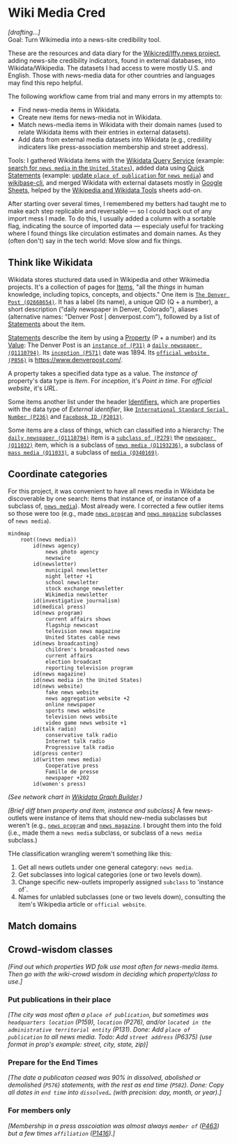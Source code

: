 # Wiki Media Cred
*[drafting…]*  
Goal: Turn Wikimedia into a news-site credibility tool.

These are the resources and data diary for the <a href="https://misinfocon.com/turning-wikimedia-into-a-news-site-credibility-tool-422dbf28fdec">Wikicred/Iffy.news project</a>, adding news-site credibility indicators, found in external databases, into Wikidata/Wikipedia. The datasets I had access to were mostly U.S. and English. Those with news-media data for other countries and languages may find this repo helpful.

The following workflow came from trial and many errors in my attempts to:
* Find news-media items in Wikidata.
* Create new items for news-media not in Wikidata.
* Match news-media items in Wikidata with their domain names (used to relate Wikidata items with their entries in external datasets).  
* Add data from external media datasets into Wikidata (e.g., crediility indicaters like press-association membership and street address).

Tools: I gathered Wikidata items with the [Wikidata Query Service](https://query.wikidata.org/) (example: [search for `news media` in the `United States`](https://w.wiki/6k32)), added data using [Quick Statements](https://quickstatements.toolforge.org/#/) (example: [update `place of publication` for `news media`](https://quickstatements.toolforge.org/#/batch/128928)) and [wikibase-cli](https://github.com/maxlath/wikibase-cli), and merged Wikidata with external datasets mostly in [Google Sheets](https://docs.google.com/spreadsheets/d/1iriRBIkiE2dyhoT1ZWCVGcHhAWvdXZTA_1hBIF-_B5A/edit#gid=266534370), helped by the [Wikipedia and Wikidata Tools](https://workspace.google.com/marketplace/app/wikipedia_and_wikidata_tools/595109124715) sheets add-on.

After starting over several times, I remembered my betters had taught me to make each step replicable and reversable — so I could back out of any import mess I made. To do this, I usually added a column with a sortable flag, indicating the source of imported data — especialy useful for tracking where I found things like circulation estimates and domain names. As they (often don't) say in the tech world: Move slow and fix things.

## Think like Wikidata
Wikidata stores stuctured data used in Wikipedia and other Wikimedia projects. It's a collection of pages for [Items](https://www.wikidata.org/wiki/Help:Items), "all the *things* in human knowledge, including topics, concepts, and objects." One item is [`The Denver Post (Q2668654)`](https://www.wikidata.org/wiki/Q2668654). It has a label (its name), a unique QID (Q + a number), a short description ("daily newspaper in Denver, Colorado"), aliases (alternative names: "Denver Post | denverpost.com"), followed by a list of [Statements](https://www.wikidata.org/wiki/Q2668654#claims) about the item.  

[Statements](https://www.wikidata.org/wiki/Help:Statements) describe the item by using a [Property](https://www.wikidata.org/wiki/Help:Properties) (P + a number) and its [Value](https://www.wikidata.org/wiki/Help:Statements#Values): The Denver Post is an [`instance of (P31)`](https://www.wikidata.org/wiki/Property:P31) a
[`daily newspaper (Q1110794)`](https://www.wikidata.org/wiki/Q1110794). Its [`inception (P571)`](https://www.wikidata.org/wiki/Property:P571) date was 1894. Its [`official website (P856)`](https://www.wikidata.org/wiki/Property:P856) is https://www.denverpost.com/.

A property takes a specified data type as a value. The *instance of* property's data type is *Item*. For *inception*, it's *Point in time*. For *official website*, it's *URL*.

Some items another list under the header [Identifiers](https://www.wikidata.org/wiki/Q2668654#identifiers), which are properties with the data type of *External identifier*, like [`International Standard Serial Number (P236)`](https://www.wikidata.org/wiki/Property:P236) and [`Facebook ID (P2013)`](https://www.wikidata.org/wiki/Property:P2013).

Some items are a class of things, which can classified into a hierarchy: The [`daily newspaper (Q1110794)`](https://www.wikidata.org/wiki/Q1110794) item is a [`subclass of (P279)`](https://www.wikidata.org/wiki/Property:P279) the [`newspaper (Q11032)`](https://www.wikidata.org/wiki/Q11032) item, which is a subclass of [`news media (Q1193236)`](https://www.wikidata.org/wiki/Q1193236), a subclass of [`mass media (Q11033)`](https://www.wikidata.org/wiki/Q11033), a subclass of [`media (Q340169)`](https://www.wikidata.org/wiki/Q340169).

## Coordinate categories
For this project, it was convenient to have all news media in Wikidata be discoverable by one search: items that instance of, or instance of a subclass of, [`news media`](https://www.wikidata.org/wiki/Q1193236)). Most already were. I corrected a few outlier items so those were too (e.g., made [`news program`](https://www.wikidata.org/wiki/Q1358344) and [`news magazine`](https://www.wikidata.org/wiki/Q1684600) subclasses of `news media`).
```mermaid
mindmap
	root((news media))
		id(news agency)
			news photo agency
			newswire
		id(newsletter)
			municipal newsletter
			night letter +1
			school newsletter
			stock exchange newsletter
			Wikimedia newsletter
		id(investigative journalism)	
		id(medical press)	
		id(news program)	
			current affairs shows
			flagship newscast
			television news magazine
			United States cable news
		id(news broadcasting)	
			children's broadcasted news
			current affairs
			election broadcast
			reporting television program
		id(news magazine)
		id(news media in the United States)
		id(news website)
			fake news website
			news aggregation website +2
			online newspaper
			sports news website
			television news website
			video game news website +1
		id(talk radio)
			conservative talk radio
			Internet talk radio
			Progressive talk radio
		id(press center)	
		id(written news media)
			Cooperative press
			Famille de presse
			newspaper +202
		id(women's press)
 ```

*(See network chart in [Wikidata Graph Builder](https://angryloki.github.io/wikidata-graph-builder/?item=Q1193236&property=P279&mode=reverse&sc_color=%231c5ec3c4&sc_width=5).)*

*[Brief diff btwn property and item, instance and subclass]* A few news-outlets were instance of items that should new-media subclasses but weren't (e.g., [`news program`](https://www.wikidata.org/wiki/Q1358344) and  [`news magazine`](https://www.wikidata.org/wiki/Q1684600). I brought them into the fold (i.e., made them a `news media` subclass, or subclass of a `news media` subclass.)

THe classification wrangling werem't something like this:
1. Get all news outlets under one general category: `news media`.
2. Get subclasses into logical categories (one or two levels down).
3. Change specific new-outlets improperly assigned `subclass` to 'instance of`.
4. Names for unlabled subclasses (one or two levels down), consulting the item's Wikipedia article or `official website`.

## Match domains

## Crowd-wisdom classes
*[Find out which properties WD folk use most often for news-media items. Then go with the wiki-crowd wisdom in deciding which property/class to use.]*

### Put publications in their place
*[The city was most often a `place of publication`, but sometimes was `headquarters location` (P159), `location` (P276), and/or `located in the administrative territorial entity` (P131). Done: Add `place of publication` to all news media. Todo: Add `street address` (P6375) (use format in prop's example: street, city, state, zip)]*

### Prepare for the End Times
*[The date a publicaton ceased was 90% in dissolved, abolished or demolished (`P576`) statements, with the rest as end time (`P582`). Done: Copy all dates in `end time` into `dissolved…` (with precision: day, month, or year).]*

### For members only
*[Membership in a press asscoiation was almost always `member of` ([P463](https://www.wikidata.org/wiki/Property:P463)) but a few times `affiliation` ([P1416](https://www.wikidata.org/wiki/Property:P1416)).]*





<!--
LABEL ([`Q`]((https://www.wikidata.org/wiki/Q))
*class* ([`Q`]((https://www.wikidata.org/wiki/Q))  
*property* ([`P`](https://www.wikidata.org/wiki/Property:P))

member of:
Institute for Nonprofit News (Q6060703)
Local Independent Online News (LION) Publishers (Q104172660)
example:
The Beacon
https://www.wikidata.org/wiki/Q104880644


https://statesnewsroom.com/newsrooms/

Inter American Press Association ([`Q1626261`](https://www.wikidata.org/wiki/Property:P463)) ([SPARQL](https://query.wikidata.org/#SELECT%20DISTINCT%20%3Fitem%20%3FitemLabel%20%3Fmember%20%3FmemberLabel%20%3Faffil%20%3FaffilLabel%0AWHERE%20%7B%0A%20%20%7B%3Fitem%20wdt%3AP1416%7Cwdt%3AP463%20wd%3AQ1626261%20.%7D%0A%20%20OPTIONAL%20%7B%3Fitem%20wdt%3AP463%20%3Fmember%20.%7D%0A%20%20OPTIONAL%20%7B%3Fitem%20wdt%3AP1416%20%3Faffil%20.%7D%0A%20%20SERVICE%20wikibase%3Alabel%20%7B%20bd%3AserviceParam%20wikibase%3Alanguage%20%22%5BAUTO_LANGUAGE%5D%2Cen%22.%20%7D%0A%7D%0AORDER%20BY%20ASC%28%3FitemLabel%29%20LIMIT%2040000))

*place of publication* ([`P291`](https://www.wikidata.org/wiki/Property:P291))
-->
